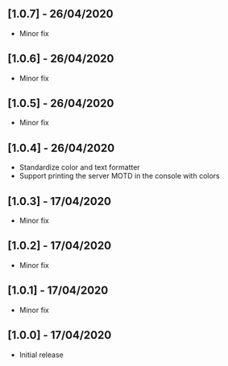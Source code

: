 ## [1.0.7] - 26/04/2020
* Minor fix

## [1.0.6] - 26/04/2020
* Minor fix

## [1.0.5] - 26/04/2020
* Minor fix

## [1.0.4] - 26/04/2020
* Standardize color and text formatter
* Support printing the server MOTD in the console with colors

## [1.0.3] - 17/04/2020
* Minor fix

## [1.0.2] - 17/04/2020
* Minor fix

## [1.0.1] - 17/04/2020
* Minor fix

## [1.0.0] - 17/04/2020
* Initial release
